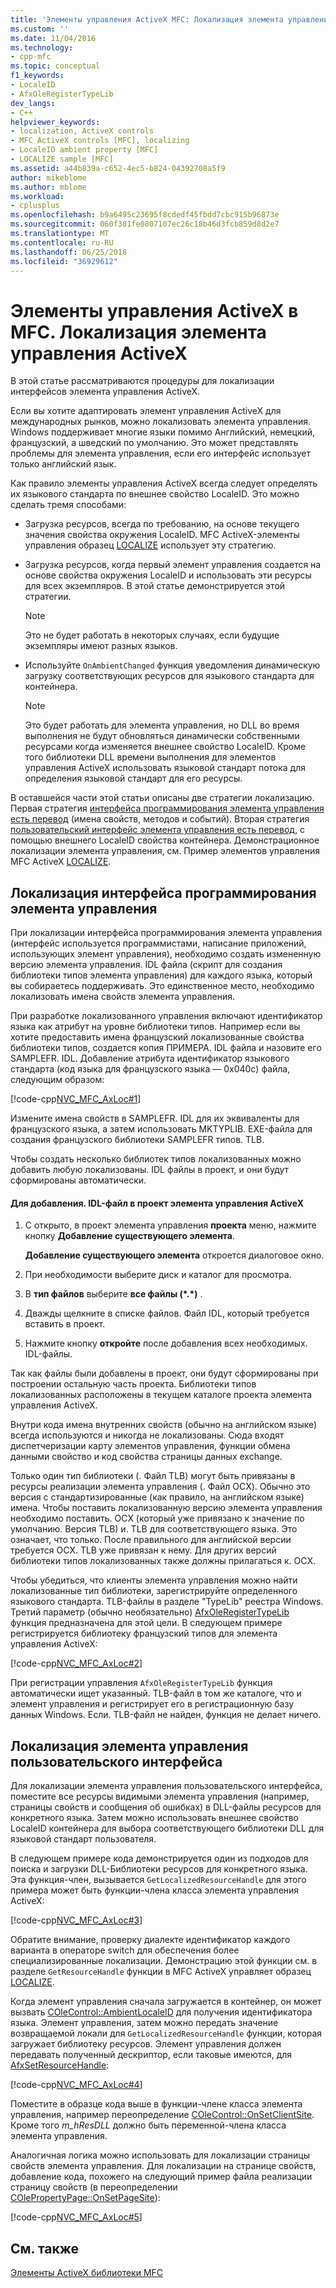 ```yaml
---
title: 'Элементы управления ActiveX MFC: Локализация элемента управления ActiveX | Документы Microsoft'
ms.custom: ''
ms.date: 11/04/2016
ms.technology:
- cpp-mfc
ms.topic: conceptual
f1_keywords:
- LocaleID
- AfxOleRegisterTypeLib
dev_langs:
- C++
helpviewer_keywords:
- localization, ActiveX controls
- MFC ActiveX controls [MFC], localizing
- LocaleID ambient property [MFC]
- LOCALIZE sample [MFC]
ms.assetid: a44b839a-c652-4ec5-b824-04392708a5f9
author: mikeblome
ms.author: mblome
ms.workload:
- cplusplus
ms.openlocfilehash: b9a6495c23695f8cdedf45fbdd7cbc915b96873e
ms.sourcegitcommit: 060f381fe0807107ec26c18b46d3fcb859d8d2e7
ms.translationtype: MT
ms.contentlocale: ru-RU
ms.lasthandoff: 06/25/2018
ms.locfileid: "36929612"
---
```

# <a name="mfc-activex-controls-localizing-an-activex-control"></a>Элементы управления ActiveX в MFC. Локализация элемента управления ActiveX
В этой статье рассматриваются процедуры для локализации интерфейсов элемента управления ActiveX.  
  
 Если вы хотите адаптировать элемент управления ActiveX для международных рынков, можно локализовать элемента управления. Windows поддерживает многие языки помимо Английский, немецкий, французский, а шведский по умолчанию. Это может представлять проблемы для элемента управления, если его интерфейс использует только английский язык.  
  
 Как правило элементы управления ActiveX всегда следует определять их языкового стандарта по внешнее свойство LocaleID. Это можно сделать тремя способами:  
  
-   Загрузка ресурсов, всегда по требованию, на основе текущего значения свойства окружения LocaleID. MFC ActiveX-элементы управления образец [LOCALIZE](../visual-cpp-samples.md) использует эту стратегию.  
  
-   Загрузка ресурсов, когда первый элемент управления создается на основе свойства окружения LocaleID и использовать эти ресурсы для всех экземпляров. В этой статье демонстрируется этой стратегии.  
  
    > [!NOTE]
    >  Это не будет работать в некоторых случаях, если будущие экземпляры имеют разных языков.  
  
-   Используйте `OnAmbientChanged` функция уведомления динамическую загрузку соответствующих ресурсов для языкового стандарта для контейнера.  
  
    > [!NOTE]
    >  Это будет работать для элемента управления, но DLL во время выполнения не будут обновляться динамически собственными ресурсами когда изменяется внешнее свойство LocaleID. Кроме того библиотеки DLL времени выполнения для элементов управления ActiveX использовать языковой стандарт потока для определения языковой стандарт для его ресурсы.  
  
 В оставшейся части этой статьи описаны две стратегии локализацию. Первая стратегия [интерфейса программирования элемента управления есть перевод](#_core_localizing_your_control.92.s_programmability_interface) (имена свойств, методов и событий). Вторая стратегия [пользовательский интерфейс элемента управления есть перевод](#_core_localizing_the_control.92.s_user_interface), с помощью внешнего LocaleID свойства контейнера. Демонстрационное локализации элемента управления, см. Пример элементов управления MFC ActiveX [LOCALIZE](../visual-cpp-samples.md).  
  
##  <a name="_core_localizing_your_control.92.s_programmability_interface"></a> Локализация интерфейса программирования элемента управления  
 При локализации интерфейса программирования элемента управления (интерфейс используется программистами, написание приложений, использующих элемент управления), необходимо создать измененную версию элемента управления. IDL файла (скрипт для создания библиотеки типов элемента управления) для каждого языка, который вы собираетесь поддерживать. Это единственное место, необходимо локализовать имена свойств элемента управления.  
  
 При разработке локализованного управления включают идентификатор языка как атрибут на уровне библиотеки типов. Например если вы хотите предоставить имена французский локализованные свойства библиотеки типов, создается копия ПРИМЕРА. IDL файла и назовите его SAMPLEFR. IDL. Добавление атрибута идентификатор языкового стандарта (код языка для французского языка — 0x040c) файла, следующим образом:  
  
 [!code-cpp[NVC_MFC_AxLoc#1](../mfc/codesnippet/cpp/mfc-activex-controls-localizing-an-activex-control_1.idl)]  
  
 Измените имена свойств в SAMPLEFR. IDL для их эквиваленты для французского языка, а затем использовать MKTYPLIB. EXE-файла для создания французского библиотеки SAMPLEFR типов. TLB.  
  
 Чтобы создать несколько библиотек типов локализованных можно добавить любую локализованы. IDL файлы в проект, и они будут сформированы автоматически.  
  
#### <a name="to-add-an-idl-file-to-your-activex-control-project"></a>Для добавления. IDL-файл в проект элемента управления ActiveX  
  
1.  С открыто, в проект элемента управления **проекта** меню, нажмите кнопку **Добавление существующего элемента**.  
  
     **Добавление существующего элемента** откроется диалоговое окно.  
  
2.  При необходимости выберите диск и каталог для просмотра.  
  
3.  В **тип файлов** выберите **все файлы (\*.\*)** .  
  
4.  Дважды щелкните в списке файлов. Файл IDL, который требуется вставить в проект.  
  
5.  Нажмите кнопку **откройте** после добавления всех необходимых. IDL-файлы.  
  
 Так как файлы были добавлены в проект, они будут сформированы при построении остальную часть проекта. Библиотеки типов локализованных расположены в текущем каталоге проекта элемента управления ActiveX.  
  
 Внутри кода имена внутренних свойств (обычно на английском языке) всегда используются и никогда не локализованы. Сюда входят диспетчеризации карту элементов управления, функции обмена данными свойство и код свойства страницы данных exchange.  
  
 Только один тип библиотеки (. Файл TLB) могут быть привязаны в ресурсы реализации элемента управления (. Файл OCX). Обычно это версия с стандартизированные (как правило, на английском языке) имена. Чтобы поставить локализованную версию элемента управления необходимо поставить. OCX (который уже привязано к значение по умолчанию. Версия TLB) и. TLB для соответствующего языка. Это означает, что только. После правильного для английской версии требуется OCX. TLB уже привязан к нему. Для других версий библиотеки типов локализованных также должны прилагаться к. OCX.  
  
 Чтобы убедиться, что клиенты элемента управления можно найти локализованные тип библиотеки, зарегистрируйте определенного языкового стандарта. TLB-файлы в разделе "TypeLib" реестра Windows. Третий параметр (обычно необязательно) [AfxOleRegisterTypeLib](../mfc/reference/registering-ole-controls.md#afxoleregistertypelib) функция предназначена для этой цели. В следующем примере регистрируется библиотеку французский типов для элемента управления ActiveX:  
  
 [!code-cpp[NVC_MFC_AxLoc#2](../mfc/codesnippet/cpp/mfc-activex-controls-localizing-an-activex-control_2.cpp)]  
  
 При регистрации управления `AfxOleRegisterTypeLib` функция автоматически ищет указанный. TLB-файл в том же каталоге, что и элемент управления и регистрирует его в регистрационную базу данных Windows. Если. TLB-файл не найден, функция не делает ничего.  
  
##  <a name="_core_localizing_the_control.92.s_user_interface"></a> Локализация элемента управления пользовательского интерфейса  
 Для локализации элемента управления пользовательского интерфейса, поместите все ресурсы видимыми элемента управления (например, страницы свойств и сообщения об ошибках) в DLL-файлы ресурсов для конкретного языка. Затем можно использовать внешнее свойство LocaleID контейнера для выбора соответствующего библиотеки DLL для языковой стандарт пользователя.  
  
 В следующем примере кода демонстрируется один из подходов для поиска и загрузки DLL-Библиотеки ресурсов для конкретного языка. Эта функция-член, вызывается `GetLocalizedResourceHandle` для этого примера может быть функции-члена класса элемента управления ActiveX:  
  
 [!code-cpp[NVC_MFC_AxLoc#3](../mfc/codesnippet/cpp/mfc-activex-controls-localizing-an-activex-control_3.cpp)]  
  
 Обратите внимание, проверку диалекте идентификатор каждого варианта в операторе switch для обеспечения более специализированные локализации. Демонстрацию этой функции см. в разделе `GetResourceHandle` функции в MFC ActiveX управляет образец [LOCALIZE](../visual-cpp-samples.md).  
  
 Когда элемент управления сначала загружается в контейнер, он может вызвать [COleControl::AmbientLocaleID](../mfc/reference/colecontrol-class.md#ambientlocaleid) для получения идентификатора языка. Элемент управления, затем можно передать значение возвращаемой локали для `GetLocalizedResourceHandle` функции, которая загружает библиотеку ресурсов. Элемент управления должен передавать полученный дескриптор, если таковые имеются, для [AfxSetResourceHandle](../mfc/reference/application-information-and-management.md#afxsetresourcehandle):  
  
 [!code-cpp[NVC_MFC_AxLoc#4](../mfc/codesnippet/cpp/mfc-activex-controls-localizing-an-activex-control_4.cpp)]  
  
 Поместите в образце кода выше в функции-члене класса элемента управления, например переопределение [COleControl::OnSetClientSite](../mfc/reference/colecontrol-class.md#onsetclientsite). Кроме того *m_hResDLL* должно быть переменной-члена класса элемента управления.  
  
 Аналогичная логика можно использовать для локализации страницы свойств элемента управления. Для локализации на странице свойств, добавление кода, похожего на следующий пример файла реализации страницу свойств (в переопределении [COlePropertyPage::OnSetPageSite](../mfc/reference/colepropertypage-class.md#onsetpagesite)):  
  
 [!code-cpp[NVC_MFC_AxLoc#5](../mfc/codesnippet/cpp/mfc-activex-controls-localizing-an-activex-control_5.cpp)]  
  
## <a name="see-also"></a>См. также  
 [Элементы ActiveX библиотеки MFC](../mfc/mfc-activex-controls.md)


